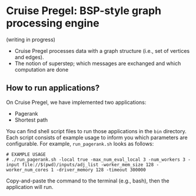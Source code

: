 # Cruise Pregel: BSP-style graph processing engine
(writing in progress)

- Cruise Pregel processes data with a graph structure (i.e., set of vertices and edges).
- The notion of superstep; which messages are exchanged and which computation are done
  
## How to run applications?

On Cruise Pregel, we have implemented two applications:
  - Pagerank
  - Shortest path

You can find shell script files to run those applications in the `bin` directory. Each script consists of example usage to inform you which parameters are configurable. For example, `run_pagerank.sh` looks as follows:
```
# EXAMPLE USAGE
# ./run_pagerank.sh -local true -max_num_eval_local 3 -num_workers 3 -input file://$(pwd)/inputs/adj_list -worker_mem_size 128 -worker_num_cores 1 -driver_memory 128 -timeout 300000
```

Copy-and-paste the command to the terminal (e.g., bash), then the application will run.

